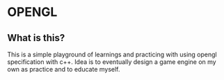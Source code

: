 # OPENGL

## What is this?

This is a simple playground of learnings and practicing with using opengl specification with c++. Idea is to eventually design a game engine on my own
as practice and to educate myself.

